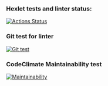 ### Hexlet tests and linter status:
[![Actions Status](https://github.com/PavelKurzaev/frontend-project-lvl2/workflows/hexlet-check/badge.svg)](https://github.com/PavelKurzaev/frontend-project-lvl2/actions)

### Git test for linter
[![Git test](https://github.com/PavelKurzaev/frontend-project-lvl2/workflows/Git_Test/badge.svg)](https://github.com/PavelKurzaev/frontend-project-lvl2/actions)

### CodeClimate Maintainability test
[![Maintainability](https://api.codeclimate.com/v1/badges/1282261f9d792f6a8330/maintainability)](https://codeclimate.com/github/PavelKurzaev/frontend-project-lvl2/maintainability)
